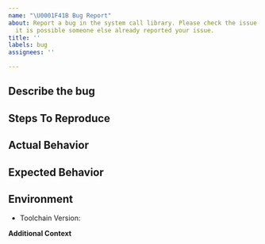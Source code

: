 ```yaml
---
name: "\U0001F41B Bug Report"
about: Report a bug in the system call library. Please check the issue tracker first,
  it is possible someone else already reported your issue.
title: ''
labels: bug
assignees: ''

---
```


**Describe the bug**
---
<!--A clear and concise description of the bug, be as detailed as possible. Please provide code snippets and screenshots if it makes sense. -->

**Steps To Reproduce**
---
<!--Describe the steps to reproduce the issue.

1. ...
2. ...
3. ... -->

**Actual Behavior**
---
<!--A clear and concise description of what is happening. -->

**Expected Behavior**
---
<!-- A clear and concise description of what you expected to happen. -->

**Environment**
---
<!-- The release version of the toolchain you are using. -->

- Toolchain Version:

**Additional Context**
<!-- Provide any other information about the problem. -->
